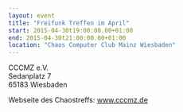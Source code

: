 ```yaml
---
layout: event
title: "Freifunk Treffen im April"
start: 2015-04-30t19:00:00.00+01:00
end: 2015-04-30t21:00:00.00+01:00
location: "Chaos Computer Club Mainz Wiesbaden"
---
```


CCCMZ e.V.<br>
Sedanplatz 7<br>
65183 Wiesbaden

Webseite des Chaostreffs: <a href="https://www.cccmz.de">www.cccmz.de</a>
